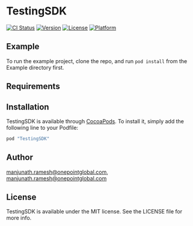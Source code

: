 # TestingSDK

[![CI Status](http://img.shields.io/travis/manjunath.ramesh@onepointglobal.com/TestingSDK.svg?style=flat)](https://travis-ci.org/manjunath.ramesh@onepointglobal.com/TestingSDK)
[![Version](https://img.shields.io/cocoapods/v/TestingSDK.svg?style=flat)](http://cocoapods.org/pods/TestingSDK)
[![License](https://img.shields.io/cocoapods/l/TestingSDK.svg?style=flat)](http://cocoapods.org/pods/TestingSDK)
[![Platform](https://img.shields.io/cocoapods/p/TestingSDK.svg?style=flat)](http://cocoapods.org/pods/TestingSDK)

## Example

To run the example project, clone the repo, and run `pod install` from the Example directory first.

## Requirements

## Installation

TestingSDK is available through [CocoaPods](http://cocoapods.org). To install
it, simply add the following line to your Podfile:

```ruby
pod "TestingSDK"
```

## Author

manjunath.ramesh@onepointglobal.com, manjunath.ramesh@onepointglobal.com

## License

TestingSDK is available under the MIT license. See the LICENSE file for more info.
